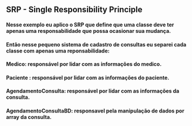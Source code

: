 ## SRP - Single Responsibility Principle
#### Nesse exemplo eu aplico o SRP que define que uma classe deve ter apenas uma responsabilidade que possa ocasionar sua mudança.
#### Então nesse pequeno sistema de cadastro de consultas eu separei cada classe com apenas uma reponsabilidade:
#### Medico: responsável por lidar com as informações do medico.
#### Paciente : responsável por lidar com as informações do paciente.
#### AgendamentoConsulta: responsável por lidar com as informações da consulta.
#### AgendamentoConsultaBD: responsavel pela manipulação de dados por array da consulta.
